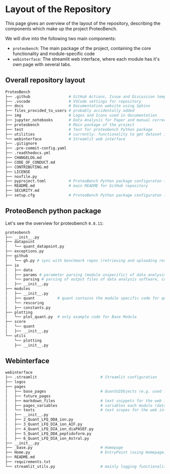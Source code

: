 # Layout of the Repository

This page gives an overview of the layout of the repository, describing the components which
make up the project ProteoBench.

We will dive into the following two main components:

- `proteobench`: The main package of the project, containing the core functionality and
  module-specific code
- `webinterface`: The streamlit web interface, where each module has it's own page with
  several tabs.

## Overall repository layout

```bash
ProteoBench
├── .github                 # GitHub Actions, Issue and Discussion templates
├── .vscode                 # VSCode settings for repository
├── docs                    # Documentation website using Sphinx
├── files_provided_to_users # probably accidentally added
├── img                     # Logos and Icons used in documentation
├── jupyter_notebooks       # Data Analysis for Paper and manual correction of results scripts
├── proteobench             # Main package of the project
├── test                    # Test for proteobench Python package
├── utilities               # currently: functionality to get dataset infos
└── webinterface            # Streamlit web interface
├── .gitignore
├── .pre-commit-config.yaml
├── .readthedocs.yml
├── CHANGELOG.md
├── CODE_OF_CONDUCT.md
├── CONTRIBUTING.md
├── LICENSE
├── noxfile.py
├── pyproject.toml          # ProteoBench Python package configuraton (main)
├── README.md               # main README for GitHub repository
├── SECURITY.md
├── setup.cfg               # ProteoBench Python package configuraton (flake8)
```

## ProteoBench python package

Let's see the overview for proteobench `0.8.11`:

```bash
proteobench
├── __init__.py
├── datapoint
│   └── quant_datapoint.py
├── exceptions.py
├── github
│   └── gh.py # sync with benchmark repos (retrieving and uploading result metrics)
├── io
│   ├── data
│   ├── params # parameter parsing (module unspecific) of data analysis software
│   └── parsing # parsing of output files of data analysis software, configuration tomls
│   ├── __init__.py
├── modules
│   ├── __init__.py
│   ├── quant          # quant contains the module specific code for quantification
│   └── rescoring
│   ├── constants.py
├── plotting
│   └── plot_quant.py  # only example code for Base Module
├── score
│   └── quant
│   ├── __init__.py
└── utils
    └── plotting
    ├── __init__.py
```

## Webinterface

```bash
webinterface
├── .streamlit                            # Streamlit configuration
├── logos
├── pages
│   ├── base_pages                        # QuantUIObjects (e.g. used for plotting)
│   ├── future_pages
│   ├── markdown_files                    # text snippets for the web interface
│   ├── pages_variables                   # variables each module (dataclasses)
│   └── texts                             # text scopes for the web interface (short and help msgs)
│   ├── __init__.py
│   ├── 2_Quant_LFQ_DDA_ion.py
│   ├── 3_Quant_LFQ_DIA_ion_AIF.py
│   ├── 4_Quant_LFQ_DIA_ion_diaPASEF.py
│   ├── 5_Quant_LFQ_DDA_peptidoform.py
│   ├── 6_Quant_LFQ_DIA_ion_Astral.py
├── __init__.py
├── _base.py                              # Homepage
├── Home.py                               # EntryPoint (using Homepage)
├── README.md
├── requirements.txt
└── streamlit_utils.py                    # mainly logging functionality (is it used?)
```
